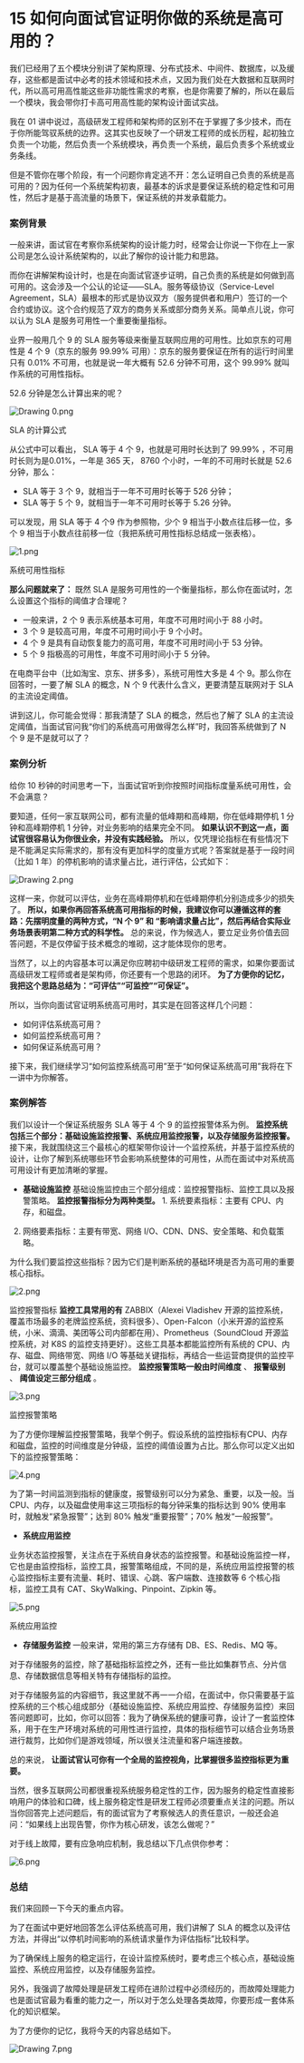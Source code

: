 # 15 如何向面试官证明你做的系统是高可用的？

我们已经用了五个模块分别讲了架构原理、分布式技术、中间件、数据库，以及缓存，这些都是面试中必考的技术领域和技术点，又因为我们处在大数据和互联网时代，所以高可用高性能这些非功能性需求的考察，也是你需要了解的，所以在最后一个模块，我会带你打卡高可用高性能的架构设计面试实战。

我在 01 讲中说过，高级研发工程师和架构师的区别不在于掌握了多少技术，而在于你所能驾驭系统的边界。这其实也反映了一个研发工程师的成长历程，起初独立负责一个功能，然后负责一个系统模块，再负责一个系统，最后负责多个系统或业务条线。

但是不管你在哪个阶段，有一个问题你肯定逃不开：怎么证明自己负责的系统是高可用的？因为任何一个系统架构初衷，最基本的诉求是要保证系统的稳定性和可用性，然后才是基于高流量的场景下，保证系统的并发承载能力。

### 案例背景

一般来讲，面试官在考察你系统架构的设计能力时，经常会让你说一下你在上一家公司是怎么设计系统架构的，以此了解你的设计能力和思路。

而你在讲解架构设计时，也是在向面试官逐步证明，自己负责的系统是如何做到高可用的。这会涉及一个公认的论证——SLA。服务等级协议（Service-Level Agreement，SLA）最根本的形式是协议双方（服务提供者和用户）签订的一个合约或协议。这个合约规范了双方的商务关系或部分商务关系。简单点儿说，你可以认为 SLA 是服务可用性一个重要衡量指标。

业界一般用几个 9 的 SLA 服务等级来衡量互联网应用的可用性。比如京东的可用性是 4 个 9（京东的服务 99.99% 可用）：京东的服务要保证在所有的运行时间里只有 0.01% 不可用，也就是说一年大概有 52.6 分钟不可用，这个 99.99% 就叫作系统的可用性指标。

52.6 分钟是怎么计算出来的呢？

![Drawing 0.png](assets/CioPOWAs3d-AU1jSAAAJ1V9HKdE826.png)

SLA 的计算公式

从公式中可以看出， SLA 等于 4 个 9，也就是可用时长达到了 99.99% ，不可用时长则为是0.01%，一年是 365 天， 8760 个小时，一年的不可用时长就是 52.6 分钟，那么：

- SLA 等于 3 个 9，就相当于一年不可用时长等于 526 分钟；
- SLA 等于 5 个 9，就相当于一年不可用时长等于 5.26 分钟。

可以发现，用 SLA 等于 4 个9 作为参照物，少个 9 相当于小数点往后移一位，多个 9 相当于小数点往前移一位（我把系统可用性指标总结成一张表格）。

![1.png](assets/Cgp9HWAuYU2ANzYsAADiIW0-zW8205.png)

系统可用性指标

**那么问题就来了：** 既然 SLA 是服务可用性的一个衡量指标，那么你在面试时，怎么设置这个指标的阈值才合理呢？

- 一般来讲，2 个 9 表示系统基本可用，年度不可用时间小于 88 小时。
- 3 个 9 是较高可用，年度不可用时间小于 9 个小时。
- 4 个 9 是具有自动恢复能力的高可用，年度不可用时间小于 53 分钟。
- 5 个 9 指极高的可用性，年度不可用时间小于 5 分钟。

在电商平台中（比如淘宝、京东、拼多多），系统可用性大多是 4 个 9。那么你在回答时，一要了解 SLA 的概念，N 个 9 代表什么含义，更要清楚互联网对于 SLA 的主流设定阈值。

讲到这儿，你可能会觉得：那我清楚了 SLA 的概念，然后也了解了 SLA 的主流设定阈值，当面试官问我“你们的系统高可用做得怎么样”时，我回答系统做到了 N 个 9 是不是就可以了？

### 案例分析

给你 10 秒钟的时间思考一下，当面试官听到你按照时间指标度量系统可用性，会不会满意？

要知道，任何一家互联网公司，都有流量的低峰期和高峰期，你在低峰期停机 1 分钟和高峰期停机 1 分钟，对业务影响的结果完全不同。 **如果认识不到这一点，面试官很容易认为你很业余，并没有实践经验。** 所以，仅凭理论指标在有些情况下是不能满足实际需求的，那有没有更加科学的度量方式呢？答案就是基于一段时间（比如 1 年）的停机影响的请求量占比，进行评估，公式如下：

![Drawing 2.png](assets/CioPOWAs3f-ARcGTAAAKDhhS0CU196.png)

这样一来，你就可以评估，业务在高峰期停机和在低峰期停机分别造成多少的损失了。 **所以，如果你再回答系统高可用指标的时候，我建议你可以遵循这样的套路：先摆明度量的两种方式，“N 个 9” 和 “影响请求量占比”，然后再结合实际业务场景表明第二种方式的科学性。** 总的来说，作为候选人，要立足业务价值去回答问题，不是仅停留于技术概念的堆砌，这才能体现你的思考。

当然了，以上的内容基本可以满足你应聘初中级研发工程师的需求，如果你要面试高级研发工程师或者是架构师，你还要有一个思路的闭环。 **为了方便你的记忆，我把这个思路总结为：“可评估”“可监控”“可保证”。**

所以，当你向面试官证明系统高可用时，其实是在回答这样几个问题：

- 如何评估系统高可用？
- 如何监控系统高可用？
- 如何保证系统高可用？

接下来，我们继续学习“如何监控系统高可用”至于“如何保证系统高可用”我将在下一讲中为你解答。

### 案例解答

我们以设计一个保证系统服务 SLA 等于 4 个 9 的监控报警体系为例。 **监控系统包括三个部分：基础设施监控报警、系统应用监控报警，以及存储服务监控报警。** 接下来，我就围绕这三个最核心的框架带你设计一个监控系统，并基于监控系统的设计，让你了解到系统哪些环节会影响系统整体的可用性，从而在面试中对系统高可用设计有更加清晰的掌握。

- **基础设施监控** 基础设施监控由三个部分组成：监控报警指标、监控工具以及报警策略。 **监控报警指标分为两种类型。** 1.  系统要素指标：主要有 CPU、内存，和磁盘。

2. 网络要素指标：主要有带宽、网络 I/O、CDN、DNS、安全策略、和负载策略。

为什么我们要监控这些指标？因为它们是判断系统的基础环境是否为高可用的重要核心指标。

![2.png](assets/Cgp9HWAuYWyATkxVAABau7vw5jQ035.png)

监控报警指标 **监控工具常用的有** ZABBIX（Alexei Vladishev 开源的监控系统，覆盖市场最多的老牌监控系统，资料很多）、Open-Falcon（小米开源的监控系统，小米、滴滴、美团等公司内部都在用）、Prometheus（SoundCloud 开源监控系统，对 K8S 的监控支持更好）。这些工具基本都能监控所有系统的 CPU、内存、磁盘、网络带宽、网络 I/O 等基础关键指标，再结合一些运营商提供的监控平台，就可以覆盖整个基础设施监控。 **监控报警策略一般由时间维度** 、 **报警级别** 、 **阈值设定三部分组成** 。

![3.png](assets/CioPOWAuYX-APgb5AABCnrQ8zLc613.png)

监控报警策略

为了方便你理解监控报警策略，我举个例子。假设系统的监控指标有CPU、内存和磁盘，监控的时间维度是分钟级，监控的阈值设置为占比。那么你可以定义出如下的监控报警策略：

![4.png](assets/CioPOWAuYZKAaViEAACdg3MBCqE160.png)

为了第一时间监测到指标的健康度，报警级别可以分为紧急、重要，以及一般。当 CPU、内存，以及磁盘使用率这三项指标的每分钟采集的指标达到 90% 使用率时，就触发“紧急报警”；达到 80% 触发“重要报警”；70% 触发“一般报警”。

- **系统应用监控**

业务状态监控报警，关注点在于系统自身状态的监控报警。和基础设施监控一样，它也是由监控指标，监控工具，报警策略组成，不同的是，系统应用监控报警的核心监控指标主要有流量、耗时、错误、心跳、客户端数、连接数等 6 个核心指标，监控工具有 CAT、SkyWalking、Pinpoint、Zipkin 等。

![5.png](assets/Cgp9HWAuYaSAOg3MAABlYMloePk508.png)

系统应用监控

- **存储服务监控** 一般来讲，常用的第三方存储有 DB、ES、Redis、MQ 等。

对于存储服务的监控，除了基础指标监控之外，还有一些比如集群节点、分片信息、存储数据信息等相关特有存储指标的监控。

对于存储服务监的内容细节，我这里就不再一一介绍，在面试中，你只需要基于监控系统的三个核心组成部分（基础设施监控、系统应用监控、存储服务监控）来回答问题即可，比如，你可以回答：我为了确保系统的健康可靠，设计了一套监控体系，用于在生产环境对系统的可用性进行监控，具体的指标细节可以结合业务场景进行裁剪，比如你们是游戏领域，所以很关注流量和客户端连接数。

总的来说， **让面试官认可你有一个全局的监控视角，比掌握很多监控指标更为重要。**

当然，很多互联网公司都很重视系统服务稳定性的工作，因为服务的稳定性直接影响用户的体验和口碑，线上服务稳定性是研发工程师必须要重点关注的问题。所以当你回答完上述问题后，有的面试官为了考察候选人的责任意识，一般还会追问：“如果线上出现告警，你作为核心研发，该怎么做呢？”

对于线上故障，要有应急响应机制，我总结以下几点供你参考：

![6.png](assets/CioPOWAuYbuAaS3EAAFIiTdJNEg195.png)

### 总结

我们来回顾一下今天的重点内容。

为了在面试中更好地回答怎么评估系统高可用，我们讲解了 SLA 的概念以及评估方法，并得出“以停机时间影响的系统请求量作为评估指标”比较科学。

为了确保线上服务的稳定运行，在设计监控系统时，要考虑三个核心点，基础设施监控、系统应用监控，以及存储服务监控。

另外，我强调了故障处理是研发工程师在进阶过程中必须经历的，而故障处理能力也是面试官最为看重的能力之一，所以对于怎么处理各类故障，你要形成一套体系化的知识框架。

为了方便你的记忆，我将今天的内容总结如下。

![Drawing 7.png](assets/CioPOWAs3luAbbhpAAEjKaU8JLg460.png)
